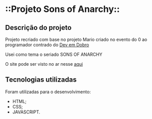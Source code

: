# ::Projeto Sons of Anarchy::

## Descrição do projeto


Projeto recriado com base no projeto Mario criado no evento do 0 ao programador contrado do [Dev em Dobro](https://devemdobro.com/matriculas-abertas/)

Usei como tema o seriado SONS OF ANARCHY

O site pode ser visto no ar nesse [aqui](https://wagner-goulart.github.io/projeto-SOA/)



## Tecnologias utilizadas
Foram utilizadas para o desenvolvimento:

* HTML;
* CSS;
* JAVASCRIPT.
